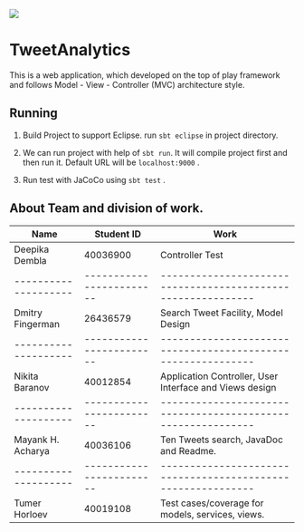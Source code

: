 [<img src="https://img.shields.io/travis/playframework/play-java-starter-example.svg"/>](https://travis-ci.org/playframework/play-java-starter-example)

# TweetAnalytics

This is a web application, which developed on the top of play framework and follows Model - View - Controller
(MVC) architecture style.

## Running
1. Build Project to support Eclipse.
   run `sbt eclipse` in project directory.

2. We can run project with help of `sbt run`. It will compile project first and then run it.
   Default URL will be `localhost:9000` . 
   
3. Run test with JaCoCo using `sbt test` .

## About Team and division of work.
|      **Name**      |      **Student ID**    |                    **Work**                                |                      
|--------------------|------------------------|------------------------------------------------------------|
|Deepika Dembla      |        40036900        |            Controller Test                                 |
|--------------------|------------------------|------------------------------------------------------------|
|Dmitry Fingerman    |        26436579        | Search Tweet Facility, Model Design                        |
|--------------------|------------------------|------------------------------------------------------------|
|Nikita Baranov      |        40012854        | Application Controller, User Interface and Views design    |
|--------------------|------------------------|------------------------------------------------------------|
|Mayank H. Acharya   |        40036106        | Ten Tweets search, JavaDoc and Readme.                     |
|--------------------|------------------------|------------------------------------------------------------|
|Tumer Horloev       |        40019108        |Test cases/coverage for models, services, views.            |
